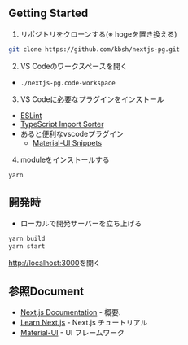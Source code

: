 ## Getting Started

1. リポジトリをクローンする(※ hogeを置き換える)
```bash
git clone https://github.com/kbsh/nextjs-pg.git
```

2. VS Codeのワークスペースを開く
- `./nextjs-pg.code-workspace`

3. VS Codeに必要なプラグインをインストール
- [ESLint](https://marketplace.visualstudio.com/items?itemName=dbaeumer.vscode-eslint)
- [TypeScript Import Sorter](https://marketplace.visualstudio.com/items?itemName=mike-co.import-sorter)
- あると便利なvscodeプラグイン
  - [Material-UI Snippets](https://marketplace.visualstudio.com/items?itemName=vscodeshift.material-ui-snippets)

4. moduleをインストールする
```bash
yarn
```

## 開発時
- ローカルで開発サーバーを立ち上げる

```bash
yarn build
yarn start
```

[http://localhost:3000](http://localhost:3000)を開く

## 参照Document

- [Next.js Documentation](https://nextjs.org/docs) - 概要.
- [Learn Next.js](https://nextjs.org/learn) - Next.js チュートリアル
- [Material-UI](https://material-ui.com/) - UI フレームワーク
